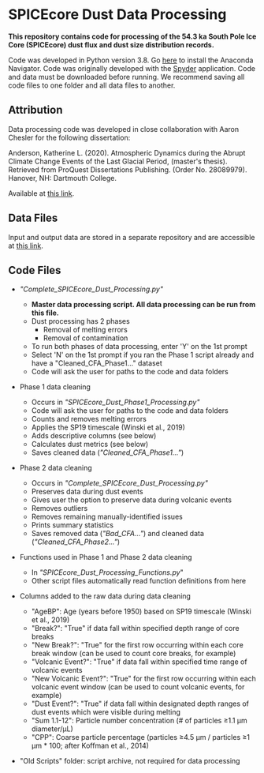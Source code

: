 # SPICEcore Dust Data Processing
**This repository contains code for processing of the 54.3 ka South Pole Ice Core (SPICEcore) dust flux and dust size distribution records.**

Code was developed in Python version 3.8. Go [here](https://docs.anaconda.com/anaconda/navigator/install/) to install the Anaconda Navigator. Code was originally developed with the [Spyder](https://www.spyder-ide.org/) application. Code and data must be downloaded before running. We recommend saving all code files to one folder and all data files to another.

## Attribution
Data processing code was developed in close collaboration with Aaron Chesler for the following dissertation:

Anderson, Katherine L. (2020). Atmospheric Dynamics during the Abrupt Climate Change Events of the Last Glacial Period, (master's thesis). Retrieved from ProQuest Dissertations Publishing. (Order No. 28089979). Hanover, NH: Dartmouth College.

Available at [this link](https://drive.google.com/file/d/1THwkHyc8u7LrJVMey_zb3pkgKeHBiS8l/view?usp=sharing).

## Data Files
Input and output data are stored in a separate repository and are accessible at [this link](https://rcweb.dartmouth.edu/homes/f003qyw/).

## Code Files
- *"Complete_SPICEcore_Dust_Processing.py"*
  - **Master data processing script. All data processing can be run from this file.**
  - Dust processing has 2 phases
    - Removal of melting errors 
    - Removal of contamination
  - To run both phases of data processing, enter 'Y' on the 1st prompt
  - Select 'N' on the 1st prompt if you ran the Phase 1 script already and have a "Cleaned_CFA_Phase1..." dataset
  - Code will ask the user for paths to the code and data folders
  
- Phase 1 data cleaning
  - Occurs in *"SPICEcore_Dust_Phase1_Processing.py"*
  - Code will ask the user for paths to the code and data folders
  - Counts and removes melting errors
  - Applies the SP19 timescale (Winski et al., 2019)
  - Adds descriptive columns (see below)
  - Calculates dust metrics (see below)
  - Saves cleaned data (*"Cleaned_CFA_Phase1..."*)
  
- Phase 2 data cleaning
  - Occurs in *"Complete_SPICEcore_Dust_Processing.py"*
  - Preserves data during dust events
  - Gives user the option to preserve data during volcanic events
  - Removes outliers
  - Removes remaining manually-identified issues
  - Prints summary statistics
  - Saves removed data (*"Bad_CFA..."*) and cleaned data (*"Cleaned_CFA_Phase2..."*)

- Functions used in Phase 1 and Phase 2 data cleaning
  - In *"SPICEcore_Dust_Processing_Functions.py*"
  - Other script files automatically read function definitions from here
  
- Columns added to the raw data during data cleaning
  - "AgeBP": Age (years before 1950) based on SP19 timescale (Winski et al., 2019)
  - "Break?": "True" if data fall within specified depth range of core breaks
  - "New Break?": "True" for the first row occurring within each core break window (can be used to count core breaks, for example)
  - "Volcanic Event?": "True" if data fall within specified time range of volcanic events
  - "New Volcanic Event?": "True" for the first row occurring within each volcanic event window (can be used to count volcanic events, for example)
  - "Dust Event?": "True" if data fall within designated depth ranges of dust events which were visible during melting
  - "Sum 1.1-12": Particle number concentration (# of particles ≥1.1 µm diameter/µL)
  - "CPP": Coarse particle percentage (particles ≥4.5 µm / particles ≥1 µm * 100; after Koffman et al., 2014)

- "Old Scripts" folder: script archive, not required for data processing
  

